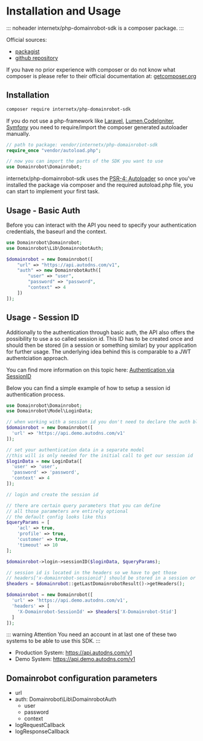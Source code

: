 # Installation and Usage

::: noheader
internetx/php-domainrobot-sdk is a composer package. 
:::

Official sources:

* [packagist](https://packagist.org/packages/internetx/php-domainrobot-sdk)
* [github repository](https://github.com/InterNetX/php-domainrobot-sdk)

If you have no prior experience with composer or do not know what composer is please refer to their official documentation at: [getcomposer.org](https://getcomposer.org)

## Installation

```bash
composer require internetx/php-domainrobot-sdk
```

If you do not use a php-framework like [Laravel](https://laravel.com), [Lumen](https://lumen.laravel.com),[CodeIgniter](https://codeigniter.com/), [Symfony](https://symfony.com/) you need to require/import the composer generated autoloader manually.

```php
// path to package: vendor/internetx/php-domainrobot-sdk
require_once "vendor/autoload.php";

// now you can import the parts of the SDK you want to use
use Domainrobot\Domainrobot;
```

internetx/php-domainrobot-sdk uses the [PSR-4: Autoloader](https://www.php-fig.org/psr/psr-4/) so once you've installed the package via composer and the required autoload.php file, you can start to implement your first task.

## Usage - Basic Auth

Before you can interact with the API you need to specify your authentication credentials, the baseurl and the context.

```php
use Domainrobot\Domainrobot;
use Domainrobot\Lib\DomainrobotAuth;

$domainrobot = new Domainrobot([
    "url" => "https://api.autodns.com/v1",
    "auth" => new DomainrobotAuth([
        "user" => "user",
        "password" => "password",
        "context" => 4
    ])
]);
```

## Usage - Session ID

Additionally to the authentication through basic auth, the API also offers the possibility
to use a so called session id. This ID has to be created once and should then be stored (in a session or something similar) by your application for further usage.
The underlying idea behind this is comparable to a JWT authentciation approach.

You can find more information on this topic here: [Authentication via SessionID](https://help.internetx.com/display/APIXMLEN/Authentication#Authentication-AuthenticationviaSessionID)

Below you can find a simple example of how to setup a session id authentication process.

```php
use Domainrobot\Domainrobot;
use Domainrobot\Model\LoginData;

// when working with a session id you don't need to declare the auth block here
$domainrobot = new Domainrobot([
  'url' => 'https://api.demo.autodns.com/v1'
]);

// set your authentication data in a separate model
//this will is only needed for the initial call to get our session id
$loginData = new LoginData([
  'user' => 'user',
  'password' => 'password',
  'context' => 4
]);

// login and create the session id

// there are certain query parameters that you can define
// all those parameters are entirely optional
// the default config looks like this
$queryParams = [
    'acl' => true,
    'profile' => true,
    'customer' => true,
    'timeout' => 10
];

$domainrobot->login->sessionID($loginData, $queryParams);

// session id is located in the headers so we have to get those
// headers['x-domainrobot-sessionid'] should be stored in a session or something similar
$headers = $domainrobot::getLastDomainrobotResult()->getHeaders();

$domainrobot = new Domainrobot([
  'url' => 'https://api.demo.autodns.com/v1',
  'headers' => [
    'X-Domainrobot-SessionId' => $headers['X-Domainrobot-Stid'] 
  ]
]);
```

::: warning Attention
You need an account in at last one of these two systems to be able to use this SDK.
:::

* Production System: <https://api.autodns.com/v1>
* Demo System: <https://api.demo.autodns.com/v1>

## Domainrobot configuration parameters

* url
* auth: Domainrobot\Lib\DomainrobotAuth
  * user
  * password
  * context
* logRequestCallback
* logResponseCallback

